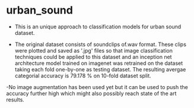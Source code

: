 # urban_sound

- This is an unique approach to classification models for urban sound dataset.

- The original dataset consists of soundclips of.wav format. These clips were plotted and saved as '.jpg' files so that image classification techniques could be applied to this dataset and an inception net architecture model trained on imagenet was retrained on the dataset taking each fold one-by-one as testing dataset. The resulting avergae categorial accuracy is 79.178 % on 10-fold dataset split.

-No image augmentation has been used yet but it can be used to push the accuracy further high which might also possibly reach state of the art results.
